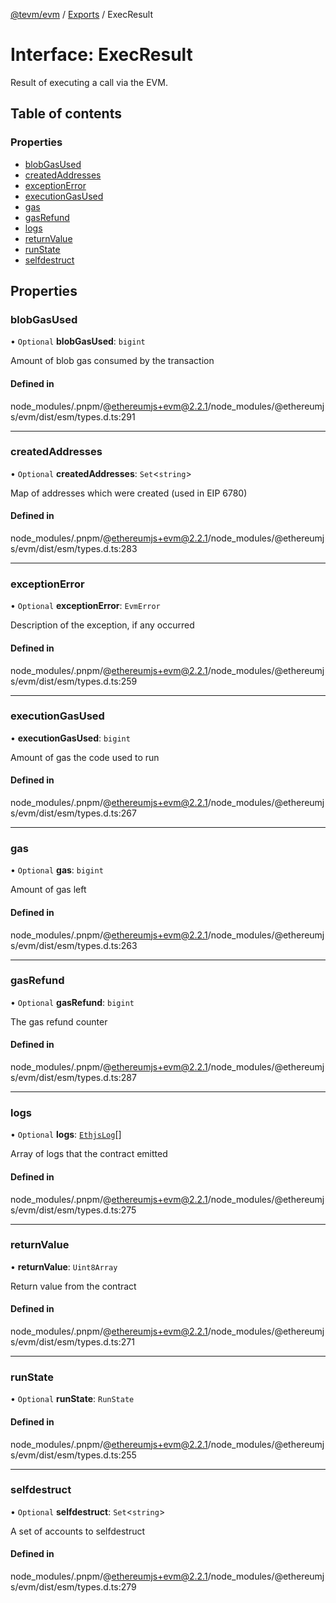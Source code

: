 [@tevm/evm](../README.md) / [Exports](../modules.md) / ExecResult

# Interface: ExecResult

Result of executing a call via the EVM.

## Table of contents

### Properties

- [blobGasUsed](ExecResult.md#blobgasused)
- [createdAddresses](ExecResult.md#createdaddresses)
- [exceptionError](ExecResult.md#exceptionerror)
- [executionGasUsed](ExecResult.md#executiongasused)
- [gas](ExecResult.md#gas)
- [gasRefund](ExecResult.md#gasrefund)
- [logs](ExecResult.md#logs)
- [returnValue](ExecResult.md#returnvalue)
- [runState](ExecResult.md#runstate)
- [selfdestruct](ExecResult.md#selfdestruct)

## Properties

### blobGasUsed

• `Optional` **blobGasUsed**: `bigint`

Amount of blob gas consumed by the transaction

#### Defined in

node_modules/.pnpm/@ethereumjs+evm@2.2.1/node_modules/@ethereumjs/evm/dist/esm/types.d.ts:291

___

### createdAddresses

• `Optional` **createdAddresses**: `Set`\<`string`\>

Map of addresses which were created (used in EIP 6780)

#### Defined in

node_modules/.pnpm/@ethereumjs+evm@2.2.1/node_modules/@ethereumjs/evm/dist/esm/types.d.ts:283

___

### exceptionError

• `Optional` **exceptionError**: `EvmError`

Description of the exception, if any occurred

#### Defined in

node_modules/.pnpm/@ethereumjs+evm@2.2.1/node_modules/@ethereumjs/evm/dist/esm/types.d.ts:259

___

### executionGasUsed

• **executionGasUsed**: `bigint`

Amount of gas the code used to run

#### Defined in

node_modules/.pnpm/@ethereumjs+evm@2.2.1/node_modules/@ethereumjs/evm/dist/esm/types.d.ts:267

___

### gas

• `Optional` **gas**: `bigint`

Amount of gas left

#### Defined in

node_modules/.pnpm/@ethereumjs+evm@2.2.1/node_modules/@ethereumjs/evm/dist/esm/types.d.ts:263

___

### gasRefund

• `Optional` **gasRefund**: `bigint`

The gas refund counter

#### Defined in

node_modules/.pnpm/@ethereumjs+evm@2.2.1/node_modules/@ethereumjs/evm/dist/esm/types.d.ts:287

___

### logs

• `Optional` **logs**: [`EthjsLog`](../modules.md#ethjslog)[]

Array of logs that the contract emitted

#### Defined in

node_modules/.pnpm/@ethereumjs+evm@2.2.1/node_modules/@ethereumjs/evm/dist/esm/types.d.ts:275

___

### returnValue

• **returnValue**: `Uint8Array`

Return value from the contract

#### Defined in

node_modules/.pnpm/@ethereumjs+evm@2.2.1/node_modules/@ethereumjs/evm/dist/esm/types.d.ts:271

___

### runState

• `Optional` **runState**: `RunState`

#### Defined in

node_modules/.pnpm/@ethereumjs+evm@2.2.1/node_modules/@ethereumjs/evm/dist/esm/types.d.ts:255

___

### selfdestruct

• `Optional` **selfdestruct**: `Set`\<`string`\>

A set of accounts to selfdestruct

#### Defined in

node_modules/.pnpm/@ethereumjs+evm@2.2.1/node_modules/@ethereumjs/evm/dist/esm/types.d.ts:279
